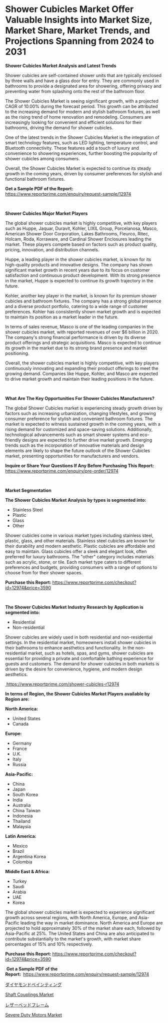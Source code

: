 <p><h1>Shower Cubicles Market Offer Valuable Insights into Market Size, Market Share, Market Trends, and Projections Spanning from 2024 to 2031</h1></p><p><strong>Shower Cubicles Market Analysis and Latest Trends</strong></p>
<p><p>Shower cubicles are self-contained shower units that are typically enclosed by three walls and have a glass door for entry. They are commonly used in bathrooms to provide a designated area for showering, offering privacy and preventing water from splashing onto the rest of the bathroom floor. </p><p>The Shower Cubicles Market is seeing significant growth, with a projected CAGR of 10.00% during the forecast period. This growth can be attributed to the increasing demand for modern and stylish bathroom fixtures, as well as the rising trend of home renovation and remodeling. Consumers are increasingly looking for convenient and efficient solutions for their bathrooms, driving the demand for shower cubicles.</p><p>One of the latest trends in the Shower Cubicles Market is the integration of smart technology features, such as LED lighting, temperature control, and Bluetooth connectivity. These features add a touch of luxury and convenience to showering experiences, further boosting the popularity of shower cubicles among consumers.</p><p>Overall, the Shower Cubicles Market is expected to continue its steady growth in the coming years, driven by consumer preferences for stylish and functional bathroom fixtures.</p></p>
<p><strong>Get a Sample PDF of the Report:&nbsp;</strong> <a href="https://www.reportprime.com/enquiry/request-sample/12974">https://www.reportprime.com/enquiry/request-sample/12974</a></p>
<p>&nbsp;</p>
<p><strong>Shower Cubicles Major Market Players</strong></p>
<p><p>The global shower cubicles market is highly competitive, with key players such as Huppe, Jaquar, Duravit, Kohler, LIXIL Group, Porcelanosa, Masco, American Shower Door Corporation, Lakes Bathrooms, Fleurco, Ritec, Holcam, Roda, Korraware, and Cardinal Shower Enclosures leading the market. These players compete based on factors such as product quality, pricing, innovation, and distribution channels.</p><p>Huppe, a leading player in the shower cubicles market, is known for its high-quality products and innovative designs. The company has shown significant market growth in recent years due to its focus on customer satisfaction and continuous product development. With its strong presence in the market, Huppe is expected to continue its growth trajectory in the future.</p><p>Kohler, another key player in the market, is known for its premium shower cubicles and bathroom fixtures. The company has a strong global presence and a diverse product portfolio, catering to a wide range of customer preferences. Kohler has consistently shown market growth and is expected to maintain its position as a market leader in the future.</p><p>In terms of sales revenue, Masco is one of the leading companies in the shower cubicles market, with reported revenues of over $6 billion in 2020. The company's strong financial performance is driven by its diverse product offerings and strategic acquisitions. Masco is expected to continue its growth in the market due to its strong brand presence and market positioning.</p><p>Overall, the shower cubicles market is highly competitive, with key players continuously innovating and expanding their product offerings to meet the growing demand. Companies like Huppe, Kohler, and Masco are expected to drive market growth and maintain their leading positions in the future.</p></p>
<p>&nbsp;</p>
<p><strong>What Are The Key Opportunities For Shower Cubicles Manufacturers?</strong></p>
<p><p>The global Shower Cubicles market is experiencing steady growth driven by factors such as increasing urbanization, changing lifestyles, and growing consumer preference for stylish and convenient bathroom fixtures. The market is expected to witness sustained growth in the coming years, with a rising demand for customized and space-saving solutions. Additionally, technological advancements such as smart shower systems and eco-friendly designs are expected to further drive market growth. Emerging trends such as the incorporation of innovative materials and design elements are likely to shape the future outlook of the Shower Cubicles market, presenting opportunities for manufacturers and vendors.</p></p>
<p><strong>Inquire or Share Your Questions If Any Before Purchasing This Report:</strong> <a href="https://www.reportprime.com/enquiry/pre-order/12974">https://www.reportprime.com/enquiry/pre-order/12974</a></p>
<p>&nbsp;</p>
<p><strong>Market Segmentation</strong></p>
<p><strong>The Shower Cubicles Market Analysis by types is segmented into:</strong></p>
<p><ul><li>Stainless Steel</li><li>Plastic</li><li>Glass</li><li>Other</li></ul></p>
<p><p>Shower cubicles come in various market types including stainless steel, plastic, glass, and other materials. Stainless steel cubicles are known for their durability and modern aesthetic. Plastic cubicles are affordable and easy to maintain. Glass cubicles offer a sleek and elegant look, often preferred for luxury bathrooms. The "other" category includes materials such as acrylic, stone, or tile. Each market type caters to different preferences and budgets, providing consumers with a range of options to choose from for their shower spaces.</p></p>
<p><strong>Purchase this Report:&nbsp;</strong><a href="https://www.reportprime.com/checkout?id=12974&price=3590">https://www.reportprime.com/checkout?id=12974&price=3590</a></p>
<p>&nbsp;</p>
<p><strong>The Shower Cubicles Market Industry Research by Application is segmented into:</strong></p>
<p><ul><li>Residential</li><li>Non-residential</li></ul></p>
<p><p>Shower cubicles are widely used in both residential and non-residential settings. In the residential market, homeowners install shower cubicles in their bathrooms to enhance aesthetics and functionality. In the non-residential market, such as hotels, spas, and gyms, shower cubicles are essential for providing a private and comfortable bathing experience for guests and customers. The demand for shower cubicles in both markets is driven by the desire for convenience, hygiene, and modern design aesthetics.</p></p>
<p><a href="https://www.reportprime.com/shower-cubicles-r12974">&nbsp;https://www.reportprime.com/shower-cubicles-r12974</a></p>
<p><strong>In terms of Region, the Shower Cubicles Market Players available by Region are:</strong></p>
<p>
    <p> <strong> North America: </strong>
        <ul>
            <li>United States</li>
            <li>Canada</li>
        </ul>
        </p> 
    <p> <strong> Europe: </strong>
        <ul>
            <li>Germany</li>
            <li>France</li>
            <li>U.K.</li>
            <li>Italy</li>
            <li>Russia</li>
        </ul>
        </p> 
    <p> <strong> Asia-Pacific: </strong>
        <ul>
            <li>China</li>
            <li>Japan</li>
            <li>South Korea</li>
            <li>India</li>
            <li>Australia</li>
            <li>China Taiwan</li>
            <li>Indonesia</li>
            <li>Thailand</li>
            <li>Malaysia</li>
        </ul>
        </p> 
    <p> <strong> Latin America: </strong>
        <ul>
            <li>Mexico</li>
            <li>Brazil</li>
            <li>Argentina Korea</li>
            <li>Colombia</li>
        </ul>
        </p> 
    <p> <strong> Middle East & Africa: </strong>
        <ul>
            <li>Turkey</li>
            <li>Saudi</li>
            <li>Arabia</li>
            <li>UAE</li>
            <li>Korea</li>
        </ul>
    </p>
    </p>
<p><p>The global shower cubicles market is expected to experience significant growth across several regions, with North America, Europe, and Asia-Pacific leading the way in market dominance. North America and Europe are projected to hold approximately 30% of the market share each, followed by Asia-Pacific at 25%. The United States and China are also anticipated to contribute substantially to the market's growth, with market share percentages of 15% and 10% respectively.</p></p>
<p><strong>Purchase this Report: </strong><a href="https://www.reportprime.com/checkout?id=12974&price=3590">https://www.reportprime.com/checkout?id=12974&price=3590</a></p>
<p>&nbsp;<strong>Get a Sample PDF of the Report:&nbsp;&nbsp;</strong><a href="https://www.reportprime.com/enquiry/request-sample/12974">https://www.reportprime.com/enquiry/request-sample/12974</a></p>
<p><strong></strong></p>
<p><p><a href="https://github.com/CloydAbbott2023/Market-Research-Report-List-1/blob/main/468101976164.md">ダイヤモンドペインティング</a></p><p><a href="https://github.com/LibbySpencer2018/Market-Research-Report-List-1/blob/main/shaft-couplings-market.md">Shaft Couplings Market</a></p><p><a href="https://github.com/Fatimaklein1/Market-Research-Report-List-1/blob/main/324999976165.md">レザーベッドフレーム</a></p><p><a href="https://github.com/ashman753/Market-Research-Report-List-1/blob/main/severe-duty-motors-market.md">Severe Duty Motors Market</a></p></p>